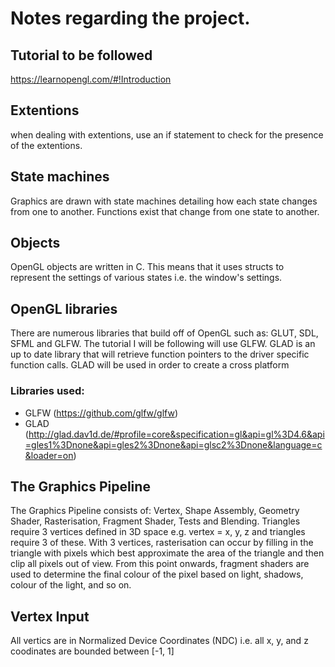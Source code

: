 # Notes regarding the project.
## Tutorial to be followed
https://learnopengl.com/#!Introduction 

## Extentions
when dealing with extentions, use an if statement to check for the presence of the extentions.

## State machines
Graphics are drawn with state machines detailing how each state changes from one to another. Functions exist that change from one state to another.

## Objects
OpenGL objects are written in C. This means that it uses structs to represent the settings of various states i.e. the window's settings.

## OpenGL libraries
There are numerous libraries that build off of OpenGL such as: GLUT, SDL, SFML and GLFW. The tutorial I will be following will use GLFW. GLAD is an up to date library that will retrieve function pointers to the driver specific function calls. GLAD will be used in order to create a cross platform

### Libraries used:
* GLFW (https://github.com/glfw/glfw)
* GLAD (http://glad.dav1d.de/#profile=core&specification=gl&api=gl%3D4.6&api=gles1%3Dnone&api=gles2%3Dnone&api=glsc2%3Dnone&language=c&loader=on)

## The Graphics Pipeline
The Graphics Pipeline consists of: Vertex, Shape Assembly, Geometry Shader, Rasterisation, Fragment Shader, Tests and Blending.
Triangles require 3 vertices defined in 3D space e.g. vertex = x, y, z and triangles require 3 of these. With 3 vertices, rasterisation can occur by filling in the triangle with pixels which best approximate the area of the triangle and then clip all pixels out of view. From this point onwards, fragment shaders are used to determine the final colour of the pixel based on light, shadows, colour of the light, and so on. 

## Vertex Input
All vertics are in Normalized Device Coordinates (NDC) i.e. all x, y, and z coodinates are bounded between [-1, 1]

